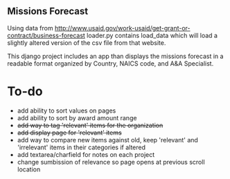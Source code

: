 ## Missions Forecast

 Using data from http://www.usaid.gov/work-usaid/get-grant-or-contract/business-forecast
 loader.py contains load_data which will load a slightly altered version
 of the csv file from that website.

This django project includes an app than displays the missions forecast in a readable format organized by Country, NAICS code, and A&A Specialist.

# To-do

- add ability to sort values on pages
- add ability to sort by award amount range
- <s>add way to tag 'relevant' items for the organization</s>
- <s>add display page for 'relevant' items</s>
- add way to compare new items against old, keep
  'relevant' and 'irrelevant' items in their categories
  if altered
- add textarea/charfield for notes on each project
- change sumbission of relevance so page opens at previous scroll location
